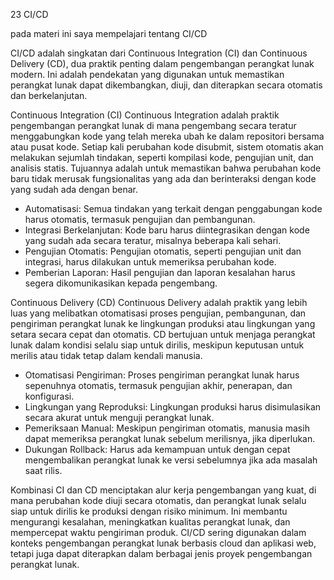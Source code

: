 23 CI/CD

pada materi ini saya mempelajari tentang CI/CD

CI/CD adalah singkatan dari Continuous Integration (CI) dan Continuous Delivery (CD), dua praktik penting dalam pengembangan perangkat lunak modern. Ini adalah pendekatan yang digunakan untuk memastikan perangkat lunak dapat dikembangkan, diuji, dan diterapkan secara otomatis dan berkelanjutan.

Continuous Integration (CI)
Continuous Integration adalah praktik pengembangan perangkat lunak di mana pengembang secara teratur menggabungkan kode yang telah mereka ubah ke dalam repositori bersama atau pusat kode. Setiap kali perubahan kode disubmit, sistem otomatis akan melakukan sejumlah tindakan, seperti kompilasi kode, pengujian unit, dan analisis statis. Tujuannya adalah untuk memastikan bahwa perubahan kode baru tidak merusak fungsionalitas yang ada dan berinteraksi dengan kode yang sudah ada dengan benar.

- Automatisasi: Semua tindakan yang terkait dengan penggabungan kode harus otomatis, termasuk pengujian dan pembangunan.
- Integrasi Berkelanjutan: Kode baru harus diintegrasikan dengan kode yang sudah ada secara teratur, misalnya beberapa kali sehari.
- Pengujian Otomatis: Pengujian otomatis, seperti pengujian unit dan integrasi, harus dilakukan untuk memeriksa perubahan kode.
- Pemberian Laporan: Hasil pengujian dan laporan kesalahan harus segera dikomunikasikan kepada pengembang.

Continuous Delivery (CD)
Continuous Delivery adalah praktik yang lebih luas yang melibatkan otomatisasi proses pengujian, pembangunan, dan pengiriman perangkat lunak ke lingkungan produksi atau lingkungan yang setara secara cepat dan otomatis. CD bertujuan untuk menjaga perangkat lunak dalam kondisi selalu siap untuk dirilis, meskipun keputusan untuk merilis atau tidak tetap dalam kendali manusia.

- Otomatisasi Pengiriman: Proses pengiriman perangkat lunak harus sepenuhnya otomatis, termasuk pengujian akhir, penerapan, dan konfigurasi.
- Lingkungan yang Reproduksi: Lingkungan produksi harus disimulasikan secara akurat untuk menguji perangkat lunak.
- Pemeriksaan Manual: Meskipun pengiriman otomatis, manusia masih dapat memeriksa perangkat lunak sebelum merilisnya, jika diperlukan.
- Dukungan Rollback: Harus ada kemampuan untuk dengan cepat mengembalikan perangkat lunak ke versi sebelumnya jika ada masalah saat rilis.

Kombinasi CI dan CD menciptakan alur kerja pengembangan yang kuat, di mana perubahan kode diuji secara otomatis, dan perangkat lunak selalu siap untuk dirilis ke produksi dengan risiko minimum. Ini membantu mengurangi kesalahan, meningkatkan kualitas perangkat lunak, dan mempercepat waktu pengiriman produk. CI/CD sering digunakan dalam konteks pengembangan perangkat lunak berbasis cloud dan aplikasi web, tetapi juga dapat diterapkan dalam berbagai jenis proyek pengembangan perangkat lunak.

